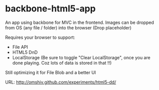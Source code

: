 backbone-html5-app
==================

An app using backbone for MVC in the frontend. 
Images can be dropped from OS (any file / folder) into the browser (Drop placeholder)

Requires your browser to support:
- File API
- HTML5 DnD
- LocalStorage (Be sure to toggle "Clear LocalStorage", once you are done playing. Coz lots of data is stored in that !!)

Still optimizing it for File Blob and a better UI

URL: http://omshiv.github.com/experiments/html5-dd/
